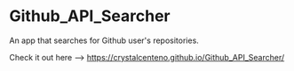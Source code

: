 # Github_API_Searcher
An app that searches for Github user's repositories.

Check it out here --> https://crystalcenteno.github.io/Github_API_Searcher/
